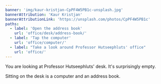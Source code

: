 ```yaml
---
banner: 'img/kaur-kristjan-CpPF4W5PB1c-unsplash.jpg'
bannerAttribution: 'Kaur Kristjan'
bannerAttributionLink: 'https://unsplash.com/photos/CpPF4W5PB1c'
paths:
  - label: 'Open the address book'
    url: 'office/desk/address-book/'
  - label: 'Tap the computer'
    url: 'office/computer/'
  - label: "Take a look around Professor Hutseephluts' office"
    url: 'office/'
---
```


You are looking at Professor Hutseephluts' desk.  It's surprisingly empty.

Sitting on the desk is a computer and an address book.
